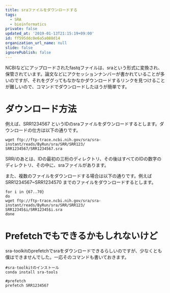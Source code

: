 ```yaml
---
title: sraファイルをダウンロードする
tags:
  - SRA
  - bioinformatics
private: false
updated_at: '2019-01-13T21:15:19+09:00'
id: ff595ddc0e6a5a088d14
organization_url_name: null
slide: false
ignorePublish: false
---
```

NCBIなどにアップロードされたfastqファイルは、sraという形式に変換され、保管されています。論文などにアクセッションナンバーが書かれていることが多いのですが、それをググってもなかなかダウンロードするリンクを見つけることが難しいので、コマンドでダウンロードしたほうが簡単です。

# ダウンロード方法
例えば、SRR1234567 というIDのsraファイルをダウンロードするとします。ダウンロードの仕方は以下の通りです。

```
wget ftp://ftp-trace.ncbi.nih.gov/sra/sra-instant/reads/ByRun/sra/SRR/SRR123/
SRR1234567/SRR1234567.sra
```
SRR/のあとは、IDの最初の三桁のディレクトリ、その後はすべてのIDの数字のディレクトリ、その中に、sraファイルがあります。

また、複数のファイルをダウンロードする場合は以下の通りです。例えばSRR1234567~SRR1234570 までのファイルをダウンロードするとします。

```
for i in {67..70}
do
wget ftp://ftp-trace.ncbi.nih.gov/sra/sra-instant/reads/ByRun/sra/SRR/SRR123/
SRR12345$i/SRR12345$i.sra
done
```

# Prefetchでもできるかもしれないけど

sra-toolkitのprefetchでsraをダウンロードできるらしいのですが、少なくとも僕はできませんでした。一応そのコマンドも書いておきます。

```
#sra-toolkitのインストール
conda install sra-tools

#prefetch
prefetch SRR1234567
```
